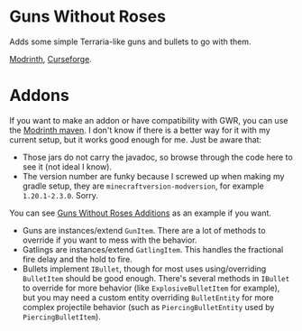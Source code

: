 # Guns Without Roses

Adds some simple Terraria-like guns and bullets to go with them.

[Modrinth](https://modrinth.com/mod/guns-without-roses), [Curseforge](https://www.curseforge.com/minecraft/mc-mods/guns-without-roses).

# Addons

If you want to make an addon or have compatibility with GWR, you can use the [Modrinth maven](https://support.modrinth.com/en/articles/8801191-modrinth-maven). I don't know if there is a better way for it with my current setup, but it works good enough for me. Just be aware that:

* Those jars do not carry the javadoc, so browse through the code here to see it (not ideal I know).
* The version number are funky because I screwed up when making my gradle setup, they are `minecraftversion-modversion`, for example `1.20.1-2.3.0`. Sorry.

You can see [Guns Without Roses Additions](https://github.com/Lykrast/GunsWithoutRosesAdditions) as an example if you want.

* Guns are instances/extend `GunItem`. There are a lot of methods to override if you want to mess with the behavior.
* Gatlings are instances/extend `GatlingItem`. This handles the fractional fire delay and the hold to fire.
* Bullets implement `IBullet`, though for most uses using/overriding `BulletItem` should be good enough. There's several methods in `IBullet` to override for more behavior (like `ExplosiveBulletItem` for example), but you may need a custom entity overriding `BulletEntity` for more complex projectile behavior (such as `PiercingBulletEntity` used by `PiercingBulletItem`).